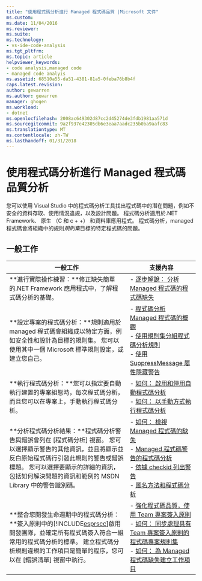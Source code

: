 ```yaml
---
title: "使用程式碼分析進行 Managed 程式碼品質 |Microsoft 文件"
ms.custom: 
ms.date: 11/04/2016
ms.reviewer: 
ms.suite: 
ms.technology:
- vs-ide-code-analysis
ms.tgt_pltfrm: 
ms.topic: article
helpviewer_keywords:
- code analysis,managed code
- managed code analyis
ms.assetid: 68510a55-da51-4381-81a5-0feba76b8b4f
caps.latest.revision: 
author: gewarren
ms.author: gewarren
manager: ghogen
ms.workload:
- dotnet
ms.openlocfilehash: 2008ac649302d87cc2d45274de3fdb1981aa571d
ms.sourcegitcommit: 9a2f937e42305db6e3eaa7aadc235b0ba9aafc83
ms.translationtype: MT
ms.contentlocale: zh-TW
ms.lasthandoff: 01/31/2018
---
```

# <a name="analyzing-managed-code-quality-by-using-code-analysis"></a>使用程式碼分析進行 Managed 程式碼品質分析
您可以使用 Visual Studio 中的程式碼分析工具找出程式碼中的潛在問題，例如不安全的資料存取、使用情況違規，以及設計問題。 程式碼分析適用於.NET Framework、 原生 （C 和 c + +） 和資料庫應用程式。 程式碼分析，managed 程式碼會將組織中的規則*規則集*目標的特定程式碼的問題。  
  
## <a name="common-tasks"></a>一般工作  
  
|一般工作|支援內容|  
|------------------|------------------------|  
|**進行實際操作練習：**修正缺失簡單的.NET Framework 應用程式中，了解程式碼分析的基礎。|-   [逐步解說： 分析 Managed 程式碼的程式碼缺失](../code-quality/walkthrough-analyzing-managed-code-for-code-defects.md)|  
|**設定專案的程式碼分析：**規則適用於 managed 程式碼會組織成以特定方面，例如安全性和設計為目標的規則集。 您可以使用其中一個 Microsoft 標準規則設定，或建立您自己。|-   [程式碼分析 Managed 程式碼的概觀](../code-quality/code-analysis-for-managed-code-overview.md)<br />-   [使用規則集分組程式碼分析規則](../code-quality/using-rule-sets-to-group-code-analysis-rules.md)<br />-   [使用 SuppressMessage 屬性隱藏警告](../code-quality/suppress-warnings-by-using-the-suppressmessage-attribute.md)|  
|**執行程式碼分析：**您可以指定要自動執行建置的專案組態時，每次程式碼分析，而且您可以在專案上，手動執行程式碼分析。|-   [如何： 啟用和停用自動程式碼分析](../code-quality/how-to-enable-and-disable-automatic-code-analysis-for-managed-code.md)<br />-   [如何： 以手動方式執行程式碼分析](../code-quality/how-to-run-code-analysis-manually-for-managed-code.md)|  
|**分析程式碼分析結果：**程式碼分析警告與錯誤會列在 [程式碼分析] 視窗。 您可以選擇顯示警告的其他資訊，並且將顯示並反白原始程式碼行引發此規則的警告或錯誤標題。 您可以選擇要顯示的詳細的資訊，包括如何解決問題的資訊和範例的 MSDN Library 中的警告識別碼。|-   [如何： 檢視 Managed 程式碼的缺失](../code-quality/how-to-view-managed-code-defects.md)<br />-   [Managed 程式碼警告的程式碼分析](../code-quality/code-analysis-for-managed-code-warnings.md)<br />-   [依據 checkid 列出警告](../code-quality/code-analysis-warnings-for-managed-code-by-checkid.md)<br />-   [匿名方法和程式碼分析](../code-quality/anonymous-methods-and-code-analysis.md)|  
|**整合您開發生命週期中的程式碼分析：**簽入原則中的[!INCLUDE[esprscc](../code-quality/includes/esprscc_md.md)]啟用開發團隊，並確定所有程式碼簽入符合一組常用的程式碼分析的標準。 建立程式碼分析規則違規的工作項目是簡單的程序，您可以在 [錯誤清單] 視窗中執行。|-   [強化程式碼品質，使用 Team 專案簽入原則](../code-quality/enhancing-code-quality-with-team-project-check-in-policies.md)<br />-   [如何： 同步處理具有 Team 專案簽入原則的程式碼專案規則集](../code-quality/how-to-synchronize-code-project-rule-sets-with-team-project-check-in-policy.md)<br />-   [如何： 為 Managed 程式碼缺失建立工作項目](../code-quality/how-to-create-a-work-item-for-a-managed-code-defect.md)|